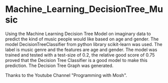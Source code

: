 # Machine_Learning_DecisionTree_Music
Using the Machine Learning Decision Tree Model on imaginary data to predict the kind of music people would like based on age and gender.
The model DecisionTreeClassifier from python library scikit-learn was used. The label is music genre and the features are age and gender. The model was trained and tested with a test-size of 0.2, the relative good score of 0.75 proved that the Decision Tree Classifier is a good model to make this prediction. The Decision Tree Graph was generated.

Thanks to the Youtube Channel "Programming with Mosh".
